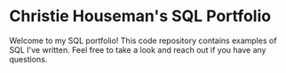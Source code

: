 # Christie Houseman's SQL Portfolio

Welcome to my SQL portfolio! This code repository contains examples of SQL I've written. Feel free to take a look and reach out if you have any questions.
